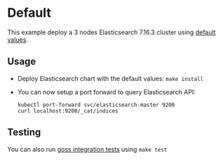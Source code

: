 # Default

This example deploy a 3 nodes Elasticsearch 7.16.3 cluster using
[default values][].


## Usage

* Deploy Elasticsearch chart with the default values: `make install`

* You can now setup a port forward to query Elasticsearch API:

  ```
  kubectl port-forward svc/elasticsearch-master 9200
  curl localhost:9200/_cat/indices
  ```


## Testing

You can also run [goss integration tests][] using `make test`


[goss integration tests]: https://github.com/elastic/helm-charts/tree/7.16/elasticsearch/examples/default/test/goss.yaml
[default values]: https://github.com/elastic/helm-charts/tree/7.16/elasticsearch/values.yaml
